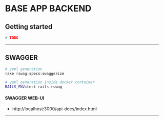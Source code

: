 # BASE APP BACKEND

## Getting started

```sh
# TODO
```  

---

## SWAGGER

```sh
# yaml generation
rake rswag:specs:swaggerize

# yaml generation inside docker container  
RAILS_ENV=test rails rswag
```  

#### SWAGGER WEB-UI
* http://localhost:3000/api-docs/index.html  

---
